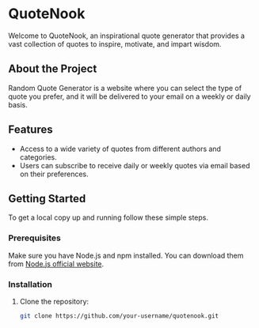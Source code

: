 # QuoteNook

Welcome to QuoteNook, an inspirational quote generator that provides a vast collection of quotes to inspire, motivate, and impart wisdom.

## About the Project

Random Quote Generator is a website where you can select the type of quote you prefer, and it will be delivered to your email on a weekly or daily basis.

## Features

- Access to a wide variety of quotes from different authors and categories.
- Users can subscribe to receive daily or weekly quotes via email based on their preferences.


## Getting Started

To get a local copy up and running follow these simple steps.

### Prerequisites

Make sure you have Node.js and npm installed. You can download them from [Node.js official website](https://nodejs.org/).

### Installation

1. Clone the repository:
   ```sh
   git clone https://github.com/your-username/quotenook.git
